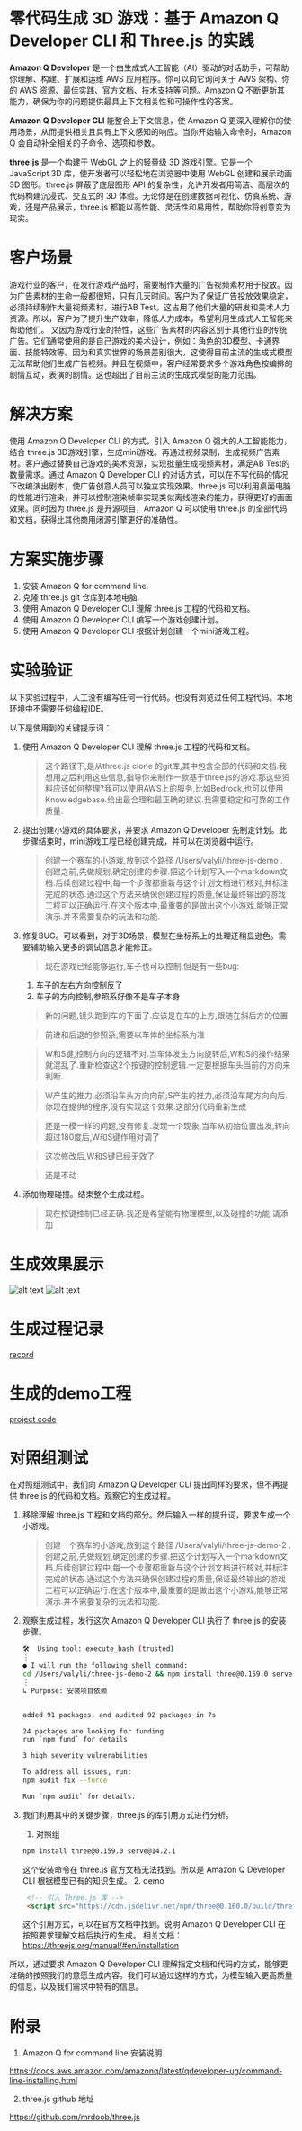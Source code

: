 # 零代码生成 3D 游戏：基于 Amazon Q Developer CLI 和 Three.js 的实践

**Amazon Q Developer** 是一个由生成式人工智能（AI）驱动的对话助手，可帮助你理解、构建、扩展和运维 AWS 应用程序。你可以向它询问关于 AWS 架构、你的 AWS 资源、最佳实践、官方文档、技术支持等问题。Amazon Q 不断更新其能力，确保为你的问题提供最具上下文相关性和可操作性的答案。

**Amazon Q Developer CLI** 能整合上下文信息，使 Amazon Q 更深入理解你的使用场景，从而提供相关且具有上下文感知的响应。当你开始输入命令时，Amazon Q 会自动补全相关的子命令、选项和参数。

**three.js** 是一个构建于 WebGL 之上的轻量级 3D 游戏引擎。它是一个 JavaScript 3D 库，使开发者可以轻松地在浏览器中使用 WebGL 创建和展示动画 3D 图形。three.js 屏蔽了底层图形 API 的复杂性，允许开发者用简洁、高层次的代码构建沉浸式、交互式的 3D 体验。无论你是在创建数据可视化、仿真系统、游戏，还是产品展示，three.js 都能以高性能、灵活性和易用性，帮助你将创意变为现实。


# 客户场景
游戏行业的客户，在发行游戏产品时，需要制作大量的广告视频素材用于投放。因为广告素材的生命一般都很短，只有几天时间。客户为了保证广告投放效果稳定，必须持续制作大量视频素材，进行AB Test。这占用了他们大量的研发和美术人力资源。所以，客户为了提升生产效率，降低人力成本，希望利用生成式人工智能来帮助他们。
又因为游戏行业的特性，这些广告素材的内容区别于其他行业的传统广告。它们通常使用的是自己游戏的美术设计，例如：角色的3D模型、卡通界面、技能特效等。因为和真实世界的场景差别很大，这使得目前主流的生成式模型无法帮助他们生成广告视频。并且在视频中，客户经常要求多个游戏角色按编排的剧情互动，表演的剧情。这也超出了目前主流的生成式模型的能力范围。

# 解决方案
使用 Amazon Q Developer CLI 的方式，引入 Amazon Q 强大的人工智能能力，结合 three.js 3D游戏引擎，生成mini游戏。再通过视频录制，生成视频广告素材。客户通过替换自己游戏的美术资源，实现批量生成视频素材，满足AB Test的数量需求。通过 Amazon Q Developer CLI 的对话方式，可以在不写代码的情况下改编演出剧本，使广告创意人员可以独立实现效果。three.js 可以利用桌面电脑的性能进行渲染，并可以控制渲染帧率实现类似离线渲染的能力，获得更好的画面效果。同时因为 three.js 是开源项目，Amazon Q 可以使用 three.js 的全部代码和文档，获得比其他商用闭源引擎更好的准确性。

# 方案实施步骤
1. 安装 Amazon Q for command line.
2. 克隆 three.js git 仓库到本地电脑.
3. 使用 Amazon Q Developer CLI 理解 three.js 工程的代码和文档。
4. 使用 Amazon Q Developer CLI 编写一个游戏创建计划。
5. 使用 Amazon Q Developer CLI 根据计划创建一个mini游戏工程。

# 实验验证
以下实验过程中，人工没有编写任何一行代码。也没有浏览过任何工程代码。本地环境中不需要任何编程IDE。

以下是使用到的关键提示词：

1. 使用 Amazon Q Developer CLI 理解 three.js 工程的代码和文档。
    > 这个路径下,是从three.js clone 的git库,其中包含全部的代码和文档.我想用之后利用这些信息,指导你来制作一款基于three.js的游戏.那这些资料应该如何整理?我可以使用AWS上的服务,比如Bedrock,也可以使用Knowledgebase.给出最合理和最正确的建议.我需要稳定和可靠的工作质量.

2. 提出创建小游戏的具体要求，并要求 Amazon Q Developer 先制定计划。此步骤结束时，mini游戏工程已经创建完成，并可以在浏览器中运行。
   > 创建一个赛车的小游戏,放到这个路径 /Users/valyli/three-js-demo . 创建之前,先做规划,确定创建的步骤.把这个计划写入一个markdown文档.后续创建过程中,每一个步骤都重新与这个计划文档进行核对,并标注完成的状态.通过这个方法来确保创建过程的质量,保证最终输出的游戏工程可以正确运行.在这个版本中,最重要的是做出这个小游戏,能够正常演示.并不需要复杂的玩法和功能.

3. 修复BUG。可以看到，对于3D场景，模型在坐标系上的处理还稍显逊色。需要辅助输入更多的调试信息才能修正。
    > 现在游戏已经能够运行,车子也可以控制.但是有一些bug:
    1. 车子的左右方向控制反了
    2. 车子的方向控制,参照系好像不是车子本身

    > 新的问题,镜头跑到车的下面了.应该是在车的上方,跟随在斜后方的位置

    > 前进和后退的参照系,需要以车体的坐标系为准

    > W和S键,控制方向的逻辑不对.当车体发生方向旋转后,W和S的操作结果就混乱了.重新检查这2个按键的控制逻辑.一定要根据车头当前的方向来判断.

    > W产生的推力,必须沿车头方向向前;S产生的推力,必须沿车尾方向向后.你现在提供的程序,没有实现这个效果.这部分代码重新生成

    > 还是一模一样的问题,没有修复.发现一个现象,当车从初始位置出发,转向超过180度后,W和S键作用对调了

    > 这次修改后,W和S键已经无效了

    > 还是不动

4. 添加物理碰撞。结束整个生成过程。
    > 现在按键控制已经正确.我还是希望能有物理模型,以及碰撞的功能.请添加


# 生成效果展示
![alt text](./doc_assets/image.png)
![alt text](./doc_assets/demo.gif)


# 生成过程记录
[record](./amazon-q-cli-record.md)


# 生成的demo工程
[project code](./three-js-demo/)

# 对照组测试
在对照组测试中，我们向 Amazon Q Developer CLI 提出同样的要求，但不再提供 three.js 的代码和文档。观察它的生成过程。

1. 移除理解 three.js 工程和文档的部分。然后输入一样的提升词，要求生成一个小游戏。
    > 创建一个赛车的小游戏,放到这个路径 /Users/valyli/three-js-demo-2 . 创建之前,先做规划,确定创建的步骤.把这个计划写入一个markdown文档.后续创建过程中,每一个步骤都重新与这个计划文档进行核对,并标注完成的状态.通过这个方法来确保创建过程的质量,保证最终输出的游戏工程可以正确运行.在这个版本中,最重要的是做出这个小游戏,能够正常演示.并不需要复杂的玩法和功能.

2. 观察生成过程，发行这次 Amazon Q Developer CLI 执行了 three.js 的安装步骤。


    ```bash
    🛠️  Using tool: execute_bash (trusted)
    ⋮ 
    ● I will run the following shell command: 
    cd /Users/valyli/three-js-demo-2 && npm install three@0.159.0 serve@14.2.1
    ⋮ 
    ↳ Purpose: 安装项目依赖


    added 91 packages, and audited 92 packages in 7s

    24 packages are looking for funding
    run `npm fund` for details

    3 high severity vulnerabilities

    To address all issues, run:
    npm audit fix --force

    Run `npm audit` for details.
    ```

3. 我们利用其中的关键步骤，three.js 的库引用方式进行分析。
   1. 对照组
    ```bash
    npm install three@0.159.0 serve@14.2.1
    ```
    这个安装命令在 three.js 官方文档无法找到。所以是 Amazon Q Developer CLI 根据模型已有的知识生成。
   2. demo
   ```html
    <!-- 引入 Three.js 库 -->
    <script src="https://cdn.jsdelivr.net/npm/three@0.160.0/build/three.min.js"></script>
   ```
   这个引用方式，可以在官方文档中找到。说明 Amazon Q Developer CLI 在按照要求理解文档后执行的生成。
   相关文档：https://threejs.org/manual/#en/installation

所以，通过要求 Amazon Q Developer CLI 理解指定文档和代码的方式，能够更准确的按照我们的意愿生成内容。我们可以通过这样的方式，为模型输入更高质量的信息，以及我们需求中特有的信息。

# 附录

1. Amazon Q for command line 安装说明

https://docs.aws.amazon.com/amazonq/latest/qdeveloper-ug/command-line-installing.html

2. three.js github 地址

https://github.com/mrdoob/three.js
